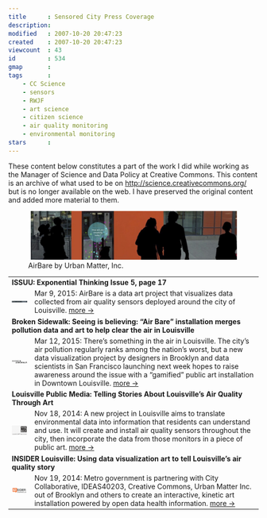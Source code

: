 ```yaml
---
title      : Sensored City Press Coverage
description: 
modified   : 2007-10-20 20:47:23
created    : 2007-10-20 20:47:23
viewcount  : 43
id         : 534
gmap       : 
tags       :
    - CC Science
    - sensors
    - RWJF
    - art science
    - citizen science
    - air quality monitoring
    - environmental monitoring
stars      : 
---
```


<div class="archive">
    These content below constitutes a part of the work I did while working as the Manager of Science and Data Policy at Creative Commons. This content is an archive of what used to be on <u>http://science.creativecommons.org/</u> but is no longer available on the web. I have preserved the original content and added more material to them.
</div>

<figure>
    <img src="img/air-bare.jpg">
    <figcaption>AirBare by Urban Matter, Inc.</figcaption>
</figure>

<table>
<tbody>

<tr><td colspan="2"><b>ISSUU: Exponential Thinking Issue 5, page 17</b></td></tr>
<tr><td><img src="img/issue.png" align="left"></td><td>Mar 9, 2015: AirBare is a data art project that visualizes data collected from air quality sensors deployed around the city of Louisville. <a href="http://issuu.com/ideas40203/docs/print_exponential_thinking_-_issue__8088a0e6fc0fb1" target="_blank">more &rarr;</a></td></tr>

<tr><td colspan="2"><b>Broken Sidewalk: Seeing is believing: “Air Bare” installation merges pollution data and art to help clear the air in Louisville</b></td></tr>
<tr><td><img src="img/broken-sidewalk.png" align="left"></td><td> Mar 12, 2015: There’s something in the air in Louisville. The city’s air pollution regularly ranks among the nation’s worst, but a new data visualization project by designers in Brooklyn and data scientists in San Francisco launching next week hopes to raise awareness around the issue with a “gamified” public art installation in Downtown Louisville. <a href="http://brokensidewalk.com/2015/air-bare/" target="_blank">more &rarr;</a></td></tr>

<tr><td colspan="2"><b>Louisville Public Media: Telling Stories About Louisville’s Air Quality Through Art</b></td></tr>
<tr><td><img src="img/wfpl.png" align="left"></td><td>Nov 18, 2014: A new project in Louisville aims to translate environmental data into information that residents can understand and use. It will create and install air quality sensors throughout the city, then incorporate the data from those monitors in a piece of public art. <a href="http://wfpl.org/telling-stories-about-louisvilles-air-quality-through-art/" target="_blank">more &rarr;</a></td></tr>

<tr><td colspan="2"><b>INSIDER Louisville: Using data visualization art to tell Louisville’s air quality story</b></td></tr>
<tr><td><img src="img/insider-louisville.png" align="left"></td><td>Nov 19, 2014: Metro government is partnering with City Collaborative, IDEAS40203, Creative Commons, Urban Matter Inc. out of Brooklyn and others to create an interactive, kinetic art installation powered by open data health information. <a href="http://insiderlouisville.com/business/technology-business/using-data-visualization-art-tell-louisvilles-air-quality-story/" target="_blank">more &rarr;</a></td></tr>

</tbody>
</table>